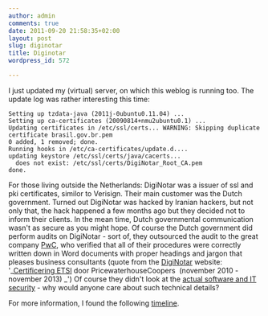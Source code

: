 ```yaml
---
author: admin
comments: true
date: 2011-09-20 21:58:35+02:00
layout: post
slug: diginotar
title: Diginotar
wordpress_id: 572

---
```


I just updated my (virtual) server, on which this weblog is running too. The update log was rather interesting this time:

    
    Setting up tzdata-java (2011j-0ubuntu0.11.04) ...
    Setting up ca-certificates (20090814+nmu2ubuntu0.1) ...
    Updating certificates in /etc/ssl/certs... WARNING: Skipping duplicate certificate brasil.gov.br.pem
    0 added, 1 removed; done.
    Running hooks in /etc/ca-certificates/update.d....
    updating keystore /etc/ssl/certs/java/cacerts...
      does not exist: /etc/ssl/certs/DigiNotar_Root_CA.pem
    done.


For those living outside the Netherlands: DigiNotar was a issuer of ssl and pki certificates, similor to Verisign. Their main customer was the Dutch government. Turned out DigiNotar was hacked by Iranian hackers, but not only that, the hack happened a few months ago but they decided not to inform their clients. In the mean time, Dutch governmental communication wasn't as secure as you might hope.
Of course the Dutch government did perform audits on DigiNotar - sort of, they outsourced the audit to the great company [PwC](http://www.pwc.com/), who verified that all of their procedures were correctly written down in Word documents with proper headings and jargon that pleases business consultants (quote from the [DigiNotar](http://www.diginotar.nl/OverDigiNotar/Certificeringen/tabid/1259/Default.aspx) website: '_[Certificering ETSI](http://www.diginotar.nl/LinkClick.aspx?fileticket=ARFojxrOqKY%3d&tabid=1259) door PricewaterhouseCoopers  (november 2010 - november 2013) _') Of course they didn't look at the [actual software and IT security](http://www.computable.nl/artikel/ict_topics/overheid/4140101/1277202/om-stelt-onderzoek-in-naar-diginotar.html) - why would anyone care about such technical details?

For more information, I found the following [timeline](http://uscyberlabs.com/blog/2011/09/12/timeline-diginotar-ssl-hack/).
